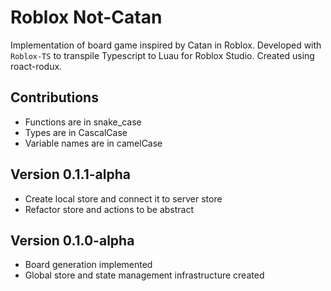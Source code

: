 # Roblox Not-Catan

Implementation of board game inspired by Catan in Roblox. Developed with `Roblox-TS` to transpile Typescript to Luau for Roblox Studio. Created using roact-rodux.

## Contributions

-   Functions are in snake_case
-   Types are in CascalCase
-   Variable names are in camelCase

## Version 0.1.1-alpha

-   Create local store and connect it to server store
-   Refactor store and actions to be abstract

## Version 0.1.0-alpha

-   Board generation implemented
-   Global store and state management infrastructure created
